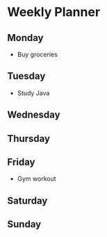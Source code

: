 # Weekly Planner

## Monday
- Buy groceries

## Tuesday
- Study Java

## Wednesday

## Thursday

## Friday
- Gym workout

## Saturday

## Sunday

